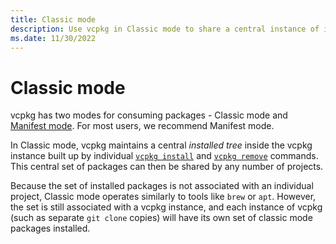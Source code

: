 ```yaml
---
title: Classic mode
description: Use vcpkg in Classic mode to share a central instance of installed libraries.
ms.date: 11/30/2022
---
```

# Classic mode

vcpkg has two modes for consuming packages - Classic mode and [Manifest mode](manifests.md). For most users, we recommend Manifest mode.

In Classic mode, vcpkg maintains a central *installed tree* inside the vcpkg instance built up by individual [`vcpkg install`](../commands/install.md) and [`vcpkg remove`](../commands/remove.md) commands. This central set of packages can then be shared by any number of projects.

Because the set of installed packages is not associated with an individual project, Classic mode operates similarly to tools like `brew` or `apt`. However, the set is still associated with a vcpkg instance, and each instance of vcpkg (such as separate `git clone` copies) will have its own set of classic mode packages installed.
